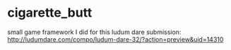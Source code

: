 # cigarette_butt
small game framework I did for this ludum dare submission: http://ludumdare.com/compo/ludum-dare-32/?action=preview&uid=14310

